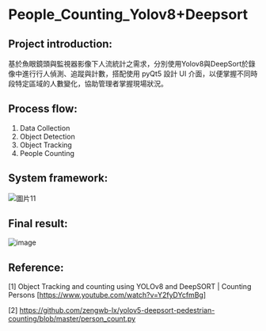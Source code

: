 # People_Counting_Yolov8+Deepsort

## Project introduction:
基於魚眼鏡頭與監視器影像下人流統計之需求，分別使用Yolov8與DeepSort於錄像中進行行人偵測、追蹤與計數，搭配使用 pyQt5 設計 UI 介面，以便掌握不同時段特定區域的人數變化，協助管理者掌握現場狀況。


## Process flow:
1. Data Collection
2. Object Detection
3. Object Tracking
4. People Counting

## System framework:
![圖片11](https://github.com/Daniel-ShinShen/pythonProject_FaceDetection/assets/104411744/b007b9f9-9f88-4dec-bef7-c795c3b136e7)

## Final result:
![image](https://github.com/Daniel-ShinShen/pythonProject_FaceDetection/assets/104411744/8a4dcdff-96a4-4b1e-8863-d4a3ff4fdba1)

## Reference:
[1] Object Tracking and counting using YOLOv8 and DeepSORT | Counting Persons [https://www.youtube.com/watch?v=Y2fyDYcfmBg]

[2] https://github.com/zengwb-lx/yolov5-deepsort-pedestrian-counting/blob/master/person_count.py
